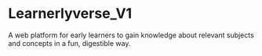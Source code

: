 # Learnerlyverse_V1
A web platform for early learners to gain knowledge about relevant subjects and concepts in a fun, digestible way.
